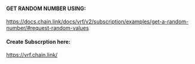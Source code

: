 #### GET RANDOM NUMBER USING:

https://docs.chain.link/docs/vrf/v2/subscription/examples/get-a-random-number/#request-random-values

#### Create Subscrption here:

https://vrf.chain.link/
